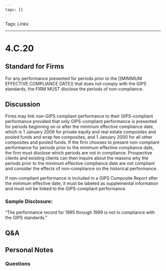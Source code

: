 ```yaml
---
tags: []
---
```

Tags:
Links: 
___
# 4.C.20
## Standard for Firms
For any performance presented for periods prior to the [[MINIMUM EFFECTIVE COMPLIANCE DATE]] that does not comply with the GIPS standards, the FIRM MUST disclose the periods of non-compliance.
## Discussion
Firms may link non-GIPS compliant performance to their GIPS-compliant performance provided that only GIPS-compliant performance is presented for periods beginning on or after the minimum effective compliance date, which is 1 January 2006 for private equity and real estate composites and pooled funds and wrap fee composites, and 1 January 2000 for all other composites and pooled funds. If the firm chooses to present non-compliant performance for periods prior to the minimum effective compliance date, the firm must disclose which periods are not in compliance. Prospective clients and existing clients can then inquire about the reasons why the periods prior to the minimum effective compliance date are not compliant and consider the effects of non-compliance on the historical performance.

If non-compliant performance is included in a GIPS Composite Report after the minimum effective date, it must be labeled as supplemental information and must not be linked to the GIPS-compliant performance.
### Sample Disclosure:
“The performance record for 1995 through 1999 is not in compliance with the GIPS standards.”
## Q&A

## Personal Notes

### Questions